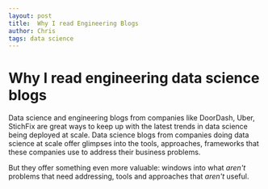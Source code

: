 ```yaml
---
layout: post
title:  Why I read Engineering Blogs
author: Chris
tags: data science
---
```


# Why I read engineering data science blogs 

Data science and engineering blogs from companies like DoorDash, Uber, StichFix are great ways to keep up with the latest trends in data science being deployed at scale. Data science blogs from companies doing data science at scale offer glimpses into the tools, approaches, frameworks that these companies use to address their business problems.

But they offer something even more valuable: windows into what *aren't* problems that need addressing, tools and approaches that *aren't* useful.